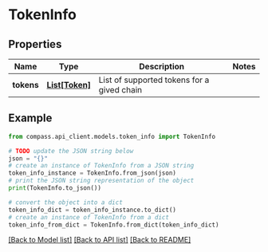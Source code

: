 # TokenInfo


## Properties

Name | Type | Description | Notes
------------ | ------------- | ------------- | -------------
**tokens** | [**List[Token]**](Token.md) | List of supported tokens for a gived chain | 

## Example

```python
from compass.api_client.models.token_info import TokenInfo

# TODO update the JSON string below
json = "{}"
# create an instance of TokenInfo from a JSON string
token_info_instance = TokenInfo.from_json(json)
# print the JSON string representation of the object
print(TokenInfo.to_json())

# convert the object into a dict
token_info_dict = token_info_instance.to_dict()
# create an instance of TokenInfo from a dict
token_info_from_dict = TokenInfo.from_dict(token_info_dict)
```
[[Back to Model list]](../README.md#documentation-for-models) [[Back to API list]](../README.md#documentation-for-api-endpoints) [[Back to README]](../README.md)


